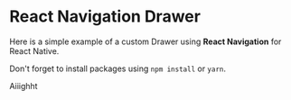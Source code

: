 # React Navigation Drawer

Here is a simple example of a custom Drawer using **React Navigation** for React Native.

Don't forget to install packages using `npm install` or `yarn`.

Aiiighht